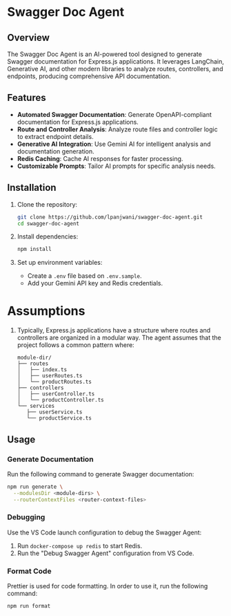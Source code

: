 # Swagger Doc Agent

## Overview

The Swagger Doc Agent is an AI-powered tool designed to generate Swagger documentation for Express.js applications. It leverages LangChain, Generative AI, and other modern libraries to analyze routes, controllers, and endpoints, producing comprehensive API documentation.

## Features

- **Automated Swagger Documentation**: Generate OpenAPI-compliant documentation for Express.js applications.
- **Route and Controller Analysis**: Analyze route files and controller logic to extract endpoint details.
- **Generative AI Integration**: Use Gemini AI for intelligent analysis and documentation generation.
- **Redis Caching**: Cache AI responses for faster processing.
- **Customizable Prompts**: Tailor AI prompts for specific analysis needs.

## Installation

1. Clone the repository:

   ```bash
   git clone https://github.com/lpanjwani/swagger-doc-agent.git
   cd swagger-doc-agent
   ```

2. Install dependencies:

   ```bash
   npm install
   ```

3. Set up environment variables:
   - Create a `.env` file based on `.env.sample`.
   - Add your Gemini API key and Redis credentials.

# Assumptions

1. Typically, Express.js applications have a structure where routes and controllers are organized in a modular way. The agent assumes that the project follows a common pattern where:

   ```
   module-dir/
   ├── routes
   │   ├── index.ts
   │   ├── userRoutes.ts
   │   └── productRoutes.ts
   ├── controllers
   │   ├── userController.ts
   │   └── productController.ts
   └── services
      ├── userService.ts
      └── productService.ts
   ```

## Usage

### Generate Documentation

Run the following command to generate Swagger documentation:

```bash
npm run generate \
  --modulesDir <module-dirs> \
  --routerContextFiles <router-context-files>
```

### Debugging

Use the VS Code launch configuration to debug the Swagger Agent:

1. Run `docker-compose up redis` to start Redis.
2. Run the "Debug Swagger Agent" configuration from VS Code.

### Format Code

Prettier is used for code formatting. In order to use it, run the following command:

```bash
npm run format
```
